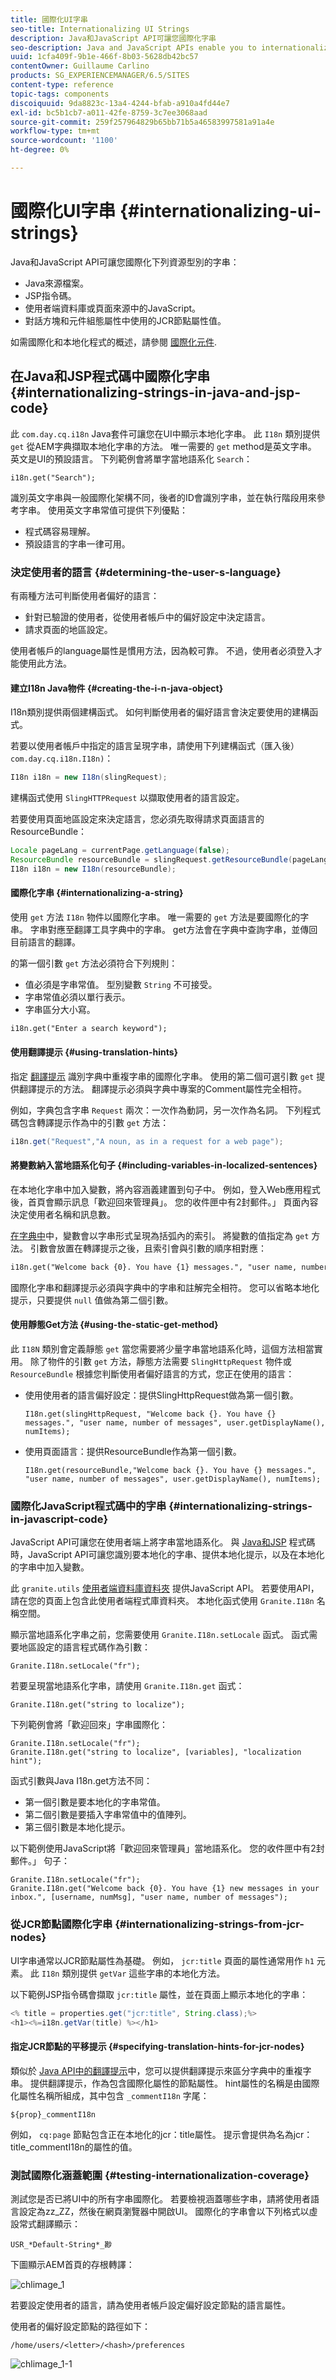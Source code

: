 ```yaml
---
title: 國際化UI字串
seo-title: Internationalizing UI Strings
description: Java和JavaScript API可讓您國際化字串
seo-description: Java and JavaScript APIs enable you to internationalize strings
uuid: 1cfa409f-9b1e-466f-8b03-5628db42bc57
contentOwner: Guillaume Carlino
products: SG_EXPERIENCEMANAGER/6.5/SITES
content-type: reference
topic-tags: components
discoiquuid: 9da8823c-13a4-4244-bfab-a910a4fd44e7
exl-id: bc5b1cb7-a011-42fe-8759-3c7ee3068aad
source-git-commit: 259f257964829b65bb71b5a46583997581a91a4e
workflow-type: tm+mt
source-wordcount: '1100'
ht-degree: 0%

---
```


# 國際化UI字串 {#internationalizing-ui-strings}

Java和JavaScript API可讓您國際化下列資源型別的字串：

* Java來源檔案。
* JSP指令碼。
* 使用者端資料庫或頁面來源中的JavaScript。
* 對話方塊和元件組態屬性中使用的JCR節點屬性值。

如需國際化和本地化程式的概述，請參閱 [國際化元件](/help/sites-developing/i18n.md).

## 在Java和JSP程式碼中國際化字串 {#internationalizing-strings-in-java-and-jsp-code}

此 `com.day.cq.i18n` Java套件可讓您在UI中顯示本地化字串。 此 `I18n` 類別提供 `get` 從AEM字典擷取本地化字串的方法。 唯一需要的 `get` method是英文字串。 英文是UI的預設語言。 下列範例會將單字當地語系化 `Search`：

`i18n.get("Search");`

識別英文字串與一般國際化架構不同，後者的ID會識別字串，並在執行階段用來參考字串。 使用英文字串常值可提供下列優點：

* 程式碼容易理解。
* 預設語言的字串一律可用。

### 決定使用者的語言 {#determining-the-user-s-language}

有兩種方法可判斷使用者偏好的語言：

* 針對已驗證的使用者，從使用者帳戶中的偏好設定中決定語言。
* 請求頁面的地區設定。

使用者帳戶的language屬性是慣用方法，因為較可靠。 不過，使用者必須登入才能使用此方法。

#### 建立I18n Java物件 {#creating-the-i-n-java-object}

I18n類別提供兩個建構函式。 如何判斷使用者的偏好語言會決定要使用的建構函式。

若要以使用者帳戶中指定的語言呈現字串，請使用下列建構函式（匯入後） `com.day.cq.i18n.I18n)`：

```java
I18n i18n = new I18n(slingRequest);
```

建構函式使用 `SlingHTTPRequest` 以擷取使用者的語言設定。

若要使用頁面地區設定來決定語言，您必須先取得請求頁面語言的ResourceBundle：

```java
Locale pageLang = currentPage.getLanguage(false);
ResourceBundle resourceBundle = slingRequest.getResourceBundle(pageLang);
I18n i18n = new I18n(resourceBundle);
```

#### 國際化字串 {#internationalizing-a-string}

使用 `get` 方法 `I18n` 物件以國際化字串。 唯一需要的 `get` 方法是要國際化的字串。 字串對應至翻譯工具字典中的字串。 get方法會在字典中查詢字串，並傳回目前語言的翻譯。

的第一個引數 `get` 方法必須符合下列規則：

* 值必須是字串常值。 型別變數 `String` 不可接受。
* 字串常值必須以單行表示。
* 字串區分大小寫。

```xml
i18n.get("Enter a search keyword");
```

#### 使用翻譯提示 {#using-translation-hints}

指定 [翻譯提示](/help/sites-developing/i18n-translator.md#adding-changing-and-removing-strings) 識別字典中重複字串的國際化字串。 使用的第二個可選引數 `get` 提供翻譯提示的方法。 翻譯提示必須與字典中專案的Comment屬性完全相符。

例如，字典包含字串 `Request` 兩次：一次作為動詞，另一次作為名詞。 下列程式碼包含轉譯提示作為中的引數 `get` 方法：

```java
i18n.get("Request","A noun, as in a request for a web page");
```

#### 將變數納入當地語系化句子 {#including-variables-in-localized-sentences}

在本地化字串中加入變數，將內容涵義建置到句子中。 例如，登入Web應用程式後，首頁會顯示訊息「歡迎回來管理員」。 您的收件匣中有2封郵件。」 頁面內容決定使用者名稱和訊息數。

[在字典中](/help/sites-developing/i18n-translator.md#adding-changing-and-removing-strings)中，變數會以字串形式呈現為括弧內的索引。 將變數的值指定為 `get` 方法。 引數會放置在轉譯提示之後，且索引會與引數的順序相對應：

```xml
i18n.get("Welcome back {0}. You have {1} messages.", "user name, number of messages", user.getDisplayName(), numItems);
```

國際化字串和翻譯提示必須與字典中的字串和註解完全相符。 您可以省略本地化提示，只要提供 `null` 值做為第二個引數。

#### 使用靜態Get方法 {#using-the-static-get-method}

此 `I18N` 類別會定義靜態 `get` 當您需要將少量字串當地語系化時，這個方法相當實用。 除了物件的引數 `get` 方法，靜態方法需要 `SlingHttpRequest` 物件或 `ResourceBundle` 根據您判斷使用者偏好語言的方式，您正在使用的語言：

* 使用使用者的語言偏好設定：提供SlingHttpRequest做為第一個引數。

  `I18n.get(slingHttpRequest, "Welcome back {}. You have {} messages.", "user name, number of messages", user.getDisplayName(), numItems);`
* 使用頁面語言：提供ResourceBundle作為第一個引數。

  `I18n.get(resourceBundle,"Welcome back {}. You have {} messages.", "user name, number of messages", user.getDisplayName(), numItems);`

### 國際化JavaScript程式碼中的字串 {#internationalizing-strings-in-javascript-code}

JavaScript API可讓您在使用者端上將字串當地語系化。 與 [Java和JSP](#internationalizing-strings-in-java-and-jsp-code) 程式碼時，JavaScript API可讓您識別要本地化的字串、提供本地化提示，以及在本地化的字串中加入變數。

此 `granite.utils` [使用者端資料庫資料夾](/help/sites-developing/clientlibs.md) 提供JavaScript API。 若要使用API，請在您的頁面上包含此使用者端程式庫資料夾。 本地化函式使用 `Granite.I18n` 名稱空間。

顯示當地語系化字串之前，您需要使用 `Granite.I18n.setLocale` 函式。 函式需要地區設定的語言程式碼作為引數：

```
Granite.I18n.setLocale("fr");
```

若要呈現當地語系化字串，請使用 `Granite.I18n.get` 函式：

```
Granite.I18n.get("string to localize");
```

下列範例會將「歡迎回來」字串國際化：

```
Granite.I18n.setLocale("fr");
Granite.I18n.get("string to localize", [variables], "localization hint");
```

函式引數與Java I18n.get方法不同：

* 第一個引數是要本地化的字串常值。
* 第二個引數是要插入字串常值中的值陣列。
* 第三個引數是本地化提示。

以下範例使用JavaScript將「歡迎回來管理員」當地語系化。 您的收件匣中有2封郵件。」 句子：

```
Granite.I18n.setLocale("fr");
Granite.I18n.get("Welcome back {0}. You have {1} new messages in your inbox.", [username, numMsg], "user name, number of messages");
```

### 從JCR節點國際化字串 {#internationalizing-strings-from-jcr-nodes}

UI字串通常以JCR節點屬性為基礎。 例如， `jcr:title` 頁面的屬性通常用作 `h1` 元素。 此 `I18n` 類別提供 `getVar` 這些字串的本地化方法。

以下範例JSP指令碼會擷取 `jcr:title` 屬性，並在頁面上顯示本地化的字串：

```java
<% title = properties.get("jcr:title", String.class);%>
<h1><%=i18n.getVar(title) %></h1>
```

#### 指定JCR節點的平移提示 {#specifying-translation-hints-for-jcr-nodes}

類似於 [Java API中的翻譯提示](#using-translation-hints)中，您可以提供翻譯提示來區分字典中的重複字串。 提供翻譯提示，作為包含國際化屬性的節點屬性。 hint屬性的名稱是由國際化屬性名稱所組成，其中包含 `_commentI18n` 字尾：

`${prop}_commentI18n`

例如， `cq:page` 節點包含正在本地化的jcr：title屬性。 提示會提供為名為jcr：title_commentI18n的屬性的值。

### 測試國際化涵蓋範圍 {#testing-internationalization-coverage}

測試您是否已將UI中的所有字串國際化。 若要檢視涵蓋哪些字串，請將使用者語言設定為zz_ZZ，然後在網頁瀏覽器中開啟UI。 國際化的字串會以下列格式以虛設常式翻譯顯示：

`USR_*Default-String*_尠`

下圖顯示AEM首頁的存根轉譯：

![chlimage_1](assets/chlimage_1a.jpeg)

若要設定使用者的語言，請為使用者帳戶設定偏好設定節點的語言屬性。

使用者的偏好設定節點的路徑如下：

`/home/users/<letter>/<hash>/preferences`

![chlimage_1-1](assets/chlimage_1-1a.jpeg)
